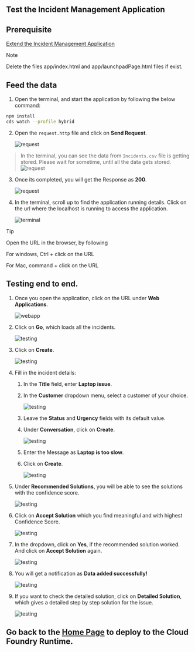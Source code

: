 ## Test the Incident Management Application

## Prerequisite

[Extend the Incident Management Application](./extend-service.md)

> [!Note]
> Delete the files app/index.html and app/launchpadPage.html files if exist.

## Feed the data 

1. Open the terminal, and start the application by following the below command:

```sh
npm install
cds watch --profile hybrid
```

2. Open the `request.http` file and click on **Send Request**.

    ![request](../images/extend-service/send-req.png)

> In the terminal, you can see the data from `Incidents.csv` file is getting stored. Please wait for sometime, until all the data gets stored.
![request](../images/others/stored.png)

3. Once its completed, you will get the Response as **200**.

    ![request](../images/extend-service/success.png)

4. In the terminal, scroll up to find the application running details. Click on the url where the localhost is running to access the application.

    ![terminal](../images/extend-service/localhost.png)

> [!Tip]
> Open the URL in the browser, by following
>
> For windows, Ctrl + click on the URL
>
> For Mac, command + click on the URL

## Testing end to end.

1. Once you open the application, click on the URL under **Web Applications**.

    ![webapp](../images/teste2e/open-webapp.png)

2. Click on **Go**, which loads all the incidents.

    ![testing](../images/teste2e/go.png)

3. Click on **Create**.

    ![testing](../images/teste2e/create.png)

4. Fill in the incident details:

    1. In the **Title** field, enter **Laptop issue**.
    
    2. In the **Customer** dropdown menu, select a customer of your choice.

        ![testing](../images/teste2e/valuehelp.png)

    3. Leave the **Status** and **Urgency** fields with its default value.

    4. Under **Conversation**, click on **Create**.

        ![testing](../images/teste2e/convocreate.png)

    5. Enter the Message as **Laptop is too slow**.

    6. Click on **Create**.

        ![testing](../images/teste2e/create1.png)

5. Under **Recommended Solutions**, you will be able to see the solutions with the confidence score.

    ![testing](../images/teste2e/recommended.png)

6. Click on **Accept Solution** which you find meaningful and with highest Confidence Score.

    ![testing](../images/teste2e/accept3.png)

7. In the dropdown, click on **Yes**, if the recommended solution worked. And click on **Accept Solution** again.

    ![testing](../images/teste2e/accept2.png)

8. You will get a notification as **Data added successfully!**

    ![testing](../images/teste2e/data-saved.png)

9. If you want to check the detailed solution, click on **Detailed Solution**, which gives a detailed step by step solution for the issue.

    ![testing](../images/teste2e/detailed.png)

## Go back to the [Home Page](../../build-code-with-ai-capability/README.md#optional-exercise-3-deploy-in-sap-btp-cloud-foundry-runtime) to deploy to the Cloud Foundry Runtime.
